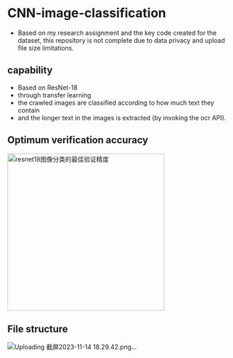 # CNN-image-classification
- Based on my research assignment and the key code created for the dataset, this repository is not complete due to data privacy and upload file size limitations.
  
## capability
- Based on ResNet-18
- through transfer learning
- the crawled images are classified according to how much text they contain
- and the longer text in the images is extracted (by invoking the ocr API).

## Optimum verification accuracy
<img width="353" alt="resnet18图像分类的最佳验证精度" src="https://github.com/wtwyzc/CNN-image-classification/assets/117346587/69bdcaea-4fa3-42fc-b310-d9aab3caaf9a">

## File structure
![Uploading 截屏2023-11-14 18.29.42.png…]()


